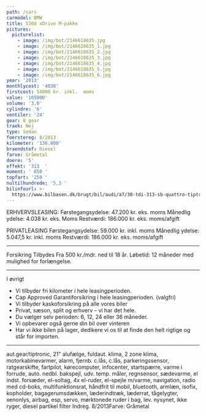 ```yaml
---
path: /cars
carmodel: BMW
title: 530d xDrive M-pakke
pictures:
  picturelist:
    - image: /img/bot/2146618635.jpg
    - image: /img/bot/2146618635_1.jpg
    - image: /img/bot/2146618635_2.jpg
    - image: /img/bot/2146618635_3.jpg
    - image: /img/bot/2146618635_4.jpg
    - image: /img/bot/2146618635_5.jpg
    - image: /img/bot/2146618635_6.jpg
year: '2013'
monthlycost: '4038'
firstcost: 54000 kr. inkl.  moms
value: '165000'
volume: '3,0'
cylindre: '6'
ventiler: '24'
gear: 8 gear
traek: Nej
type: Sedan
foerstereg: 8/2013
kilometer: '136.000'
braendstof: Diesel
farve: Gråmetal
doere: '5'
effekt: '313  '
moment: ' 650 '
topfart: '250 '
nultilhundrede: '5,3 '
bilinfourl: >-
  https://www.bilbasen.dk/brugt/bil/audi/a7/30-tdi-313-sb-quattro-tiptr-5d/3547554
---
```


ERHVERVSLEASING:
Førstegangsydelse: 47.200 kr. eks. moms
Månedlig ydelse: 4.038 kr. eks. Moms
Restværdi: 186.000 kr. eks. moms/afgift

PRIVATLEASING
Førstegangsydelse: 59.000 kr. inkl. moms
Månedlig ydelse: 5.047,5 kr. inkl. moms
Restværdi: 186.000 kr. eks. moms/afgift
______________________________________________

Forsikring Tilbydes
Fra 500 kr./mdr. ned til 18 år. 
Løbetid: 12 måneder med mulighed for forlængelse.
______________________________________________

I øvrigt
* Vi tilbyder fri kilometer i hele leasingperioden.
* Cap Approved Garantiforsikring i hele leasingperioden. (valgfri)
* Vi tilbyder kaskoforsikring på alle vores biler
* Privat, sæson, split og erhverv – vi har det hele.
* Du vælger selv perioden: 6, 12, 24 eller 36 måneder.
* Vi opbevarer også gerne din bil over vinteren
* Har vi ikke bilen på lager, dedikere vi os til at finde 
den helt rigtige og står for importen.
______________________________________________	

aut.gear/tiptronic, 21" alufælge, fuldaut. klima, 2 zone klima, motorkabinevarmer, alarm, fjernb. c.lås, c.lås, parkeringssensor, ratgearskifte, fartpilot, kørecomputer, infocenter, startspærre, varme i forrude, auto. nedbl. bakspejl, udv. temp. måler, regnsensor, sædevarme, el indst. forsæder, el-soltag, 4x el-ruder, el-spejle m/varme, navigation, radio med cd-boks, multifunktionsrat, håndfrit til mobil, bluetooth, armlæn, isofix, kopholder, bagagerumsdækken, læderindtræk, læderrat, tågelygter, xenonlys, airbag, esp, servo, mørktonede ruder i bag, lev. nysynet, ikke ryger, diesel partikel filter
Indreg. 8/2013Farve: Gråmetal
